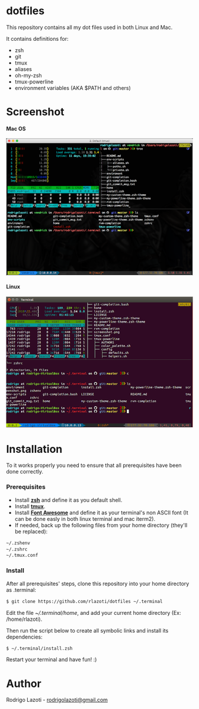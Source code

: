 dotfiles
========

This repository contains all my dot files used in both Linux and Mac.

It contains definitions for:

* zsh
* git
* tmux
* aliases
* oh-my-zsh
* tmux-powerline
* environment variables (AKA $PATH and others)


Screenshot
==========

#### Mac OS

![how it looks like](https://raw.githubusercontent.com/rlazoti/dotfiles/master/screenshot-mac.png)


#### Linux

![how it looks like](https://raw.githubusercontent.com/rlazoti/dotfiles/master/screenshot-linux.png)


Installation
=============

To it works properly you need to ensure that all prerequisites have been done correctly.


### Prerequisites


* Install **[zsh](http://www.zsh.org/)** and define it as you default shell.
* Install **[tmux](https://tmux.github.io/)**.
* Install **[Font Awesome](http://fontawesome.io/)** and define it as your terminal's non ASCII font (It can be done easly in both linux terminal and mac iterm2).
* If needed, back up the following files from your home directory (they'll be replaced):

```sh
~/.zshenv
~/.zshrc
~/.tmux.conf
```


### Install


After all prerequisites' steps, clone this repository into your home directory as .terminal:

```sh
$ git clone https://github.com/rlazoti/dotfiles ~/.terminal
```

Edit the file *~/.terminal/home*, and add your current home directory (Ex: /home/rlazoti).

Then run the script below to create all symbolic links and install its dependencies:

```sh
$ ~/.terminal/install.zsh
```

Restart your terminal and have fun! :)


Author
======

Rodrigo Lazoti - rodrigolazoti@gmail.com
